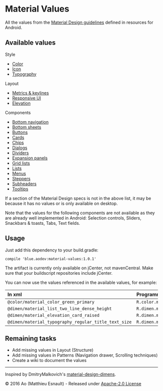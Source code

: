 Material Values
===============

All the values from the [Material Design guidelines](https://material.google.com) defined in resources for Android.


Available values
----------------

Style
- [Color](https://aodevblue.github.io/MaterialValues/style/colors/) 
- [Icon](https://github.com/AoDevBlue/MaterialValues/blob/master/material-values/src/main/res-style/values/icons.xml)
- [Typography](https://aodevblue.github.io/MaterialValues/style/colors/)

Layout
- [Metrics & keylines](https://github.com/AoDevBlue/MaterialValues/blob/master/material-values/src/main/res-layout/values/keylines.xml)
- [Responsive UI](https://github.com/AoDevBlue/MaterialValues/blob/master/material-values/src/main/res-layout/values/responsive.xml)
- [Elevation](https://github.com/AoDevBlue/MaterialValues/blob/master/material-values/src/main/res-layout/values/elevation.xml)

Components
- [Bottom navigation](https://github.com/AoDevBlue/MaterialValues/blob/master/material-values/src/main/res-component/values/bottom_navigation.xml)
- [Bottom sheets](https://github.com/AoDevBlue/MaterialValues/blob/master/material-values/src/main/res-component/values/bottom_sheet.xml)
- [Buttons](https://github.com/AoDevBlue/MaterialValues/blob/master/material-values/src/main/res-component/values/button.xml)
- [Cards](https://github.com/AoDevBlue/MaterialValues/blob/master/material-values/src/main/res-component/values/card.xml)
- [Chips](https://github.com/AoDevBlue/MaterialValues/blob/master/material-values/src/main/res-component/values/dialog.xml)
- [Dialogs](https://github.com/AoDevBlue/MaterialValues/blob/master/material-values/src/main/res-component/values/dialog.xml)
- [Dividers](https://github.com/AoDevBlue/MaterialValues/blob/master/material-values/src/main/res-component/values/divider.xml)
- [Expansion panels](https://github.com/AoDevBlue/MaterialValues/blob/master/material-values/src/main/res-component/values/expansion_panel.xml)
- [Grid lists](https://github.com/AoDevBlue/MaterialValues/blob/master/material-values/src/main/res-component/values/grid_list.xml)
- [Lists](https://github.com/AoDevBlue/MaterialValues/blob/master/material-values/src/main/res-component/values/list.xml)
- [Menus](https://github.com/AoDevBlue/MaterialValues/blob/master/material-values/src/main/res-component/values/menu.xml)
- [Steppers](https://github.com/AoDevBlue/MaterialValues/blob/master/material-values/src/main/res-component/values/stepper.xml)
- [Subheaders](https://github.com/AoDevBlue/MaterialValues/blob/master/material-values/src/main/res-component/values/subheader.xml)
- [Tooltips](https://github.com/AoDevBlue/MaterialValues/blob/master/material-values/src/main/res-component/values/tooltip.xml)


If a section of the Material Design specs is not in the above list, it may be because it has no values or is only available on desktop.

Note that the values for the following components are not available as they are already well implemented in Android: Selection controls, Sliders, Snackbars & toasts, Tabs, Text fields.


Usage
-----

Just add this dependency to your build.gradle:
```
compile 'blue.aodev:material-values:1.0.1'
```

The artifact is currently only available on jCenter, not mavenCentral.
Make sure that your buildscript repositories include jCenter.


You can now use the values referenced in the available values, for example:

| In xml | Programmatically (`blue.aodev.materialvalues.R`) |
| :--- | :--- |
| `@color/material_color_green_primary`                | `R.color.material_color_green_primary`
| `@dimen/material_list_two_line_dense_height`         | `R.dimen.material_list_two_line_dense_height`
| `@dimen/material_elevation_card_raised`              | `R.dimen.material_elevation_card_raised`
| `@dimen/material_typography_regular_title_text_size` | `R.dimen.material_typography_regular_title_text_size`


Remaining tasks
---------------

- Add missing values in Layout (Structure)
- Add missing values in Patterns (Navigation drawer, Scrolling techniques)
- Create a wiki to document the values


-----

Inspired by DmitryMalkovich's [material-design-dimens](https://github.com/DmitryMalkovich/material-design-dimens).

© 2016 Ao (Matthieu Esnault) - Released under [Apache-2.0 License](https://raw.githubusercontent.com/AoDevBlue/MaterialValues/master/LICENSE)

